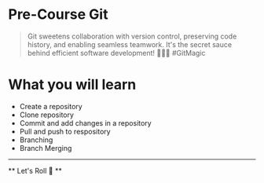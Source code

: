 # Pre-Course Git

> Git sweetens collaboration with version control, preserving code history, and enabling seamless teamwork. It's the secret sauce behind efficient software development! 🚀👩‍💻 #GitMagic

# What you will learn
* Create a repository
* Clone repository
* Commit and add changes in a repository
* Pull and push to respository
* Branching
* Branch Merging

---
** Let's Roll 🚀 **
